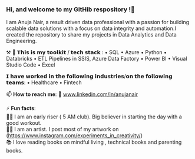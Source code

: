 ### Hi, and welcome to my GitHib respository !👋
I am Anuja Nair, a result driven data professional with a passion for building scalable data solutions with a focus on data integrity and automation.I created the repository to share my projects in Data Analytics and Data Engineering.

⚒️ 🧰 𝗧𝗵𝗶𝘀 𝗶𝘀 𝗺𝘆 𝘁𝗼𝗼𝗹𝗸𝗶𝘁 / 𝘁𝗲𝗰𝗵 𝘀𝘁𝗮𝗰𝗸 : • SQL • Azure • Python • Databricks • ETL Pipelines in SSIS, Azure Data Factory • Power BI • Visual Studio Code • Excel 

𝗜 𝗵𝗮𝘃𝗲 𝘄𝗼𝗿𝗸𝗲𝗱 𝗶𝗻 𝘁𝗵𝗲 𝗳𝗼𝗹𝗹𝗼𝘄𝗶𝗻𝗴 𝗶𝗻𝗱𝘂𝘀𝘁𝗿𝗶𝗲𝘀/𝗼𝗻 𝘁𝗵𝗲 𝗳𝗼𝗹𝗹𝗼𝘄𝗶𝗻𝗴 𝘁𝗲𝗮𝗺𝘀: • Healthcare • Fintech 




📫 **How to reach me**: 
  🔗 www.linkedin.com/in/anujanair  <br/> 
  
⚡ **Fun facts**: <br/> 
  🏃‍♀️ I am an early riser ( 5 AM club). Big believer in starting the day with a good workout. <br/> 
  👩‍🎨 I am an artist. I post most of my artwork on 
     (https://www.instagram.com/experiments_in_creativity/)   <br/> 
  📚 I love reading books on mindful living , technical books and parenting books.<br/> 

 
